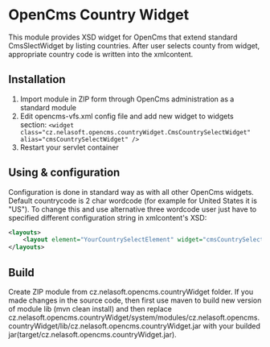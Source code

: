 # OpenCms Country Widget

This module provides XSD widget for OpenCms that extend standard CmsSlectWidget by listing countries. After user selects county from widget, appropriate country code is written into the xmlcontent.

## Installation
1. Import module in ZIP form through OpenCms administration as a standard module
2. Edit opencms-vfs.xml config file and add new widget to widgets section:
`<widget class="cz.nelasoft.opencms.countryWidget.CmsCountrySelectWidget" alias="cmsCountrySelectWidget" />`
3. Restart your servlet container

## Using & configuration
Configuration is done in standard way as with all other OpenCms widgets. Default countrycode is 2 char wordcode (for example for United States it is "US"). To change this and use alternative three wordcode user just have to specified different configuration string in xmlcontent's XSD:
```xml
<layouts>
	<layout element="YourCountrySelectElement" widget="cmsCountrySelectWidget" configuration="wordCode:3" />
</layouts>
```

## Build
Create ZIP module from cz.nelasoft.opencms.countryWidget folder. If you made changes in the source code, then first use maven to build new version of module lib (mvn clean install) and then replace cz.nelasoft.opencms.countryWidget/system/modules/cz.nelasoft.opencms.countryWidget/lib/cz.nelasoft.opencms.countryWidget.jar with your builded jar(target/cz.nelasoft.opencms.countryWidget.jar).

